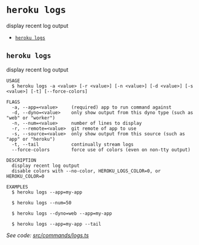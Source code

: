 `heroku logs`
=============

display recent log output

* [`heroku logs`](#heroku-logs)

## `heroku logs`

display recent log output

```
USAGE
  $ heroku logs -a <value> [-r <value>] [-n <value>] [-d <value>] [-s <value>] [-t] [--force-colors]

FLAGS
  -a, --app=<value>     (required) app to run command against
  -d, --dyno=<value>    only show output from this dyno type (such as "web" or "worker")
  -n, --num=<value>     number of lines to display
  -r, --remote=<value>  git remote of app to use
  -s, --source=<value>  only show output from this source (such as "app" or "heroku")
  -t, --tail            continually stream logs
  --force-colors        force use of colors (even on non-tty output)

DESCRIPTION
  display recent log output
  disable colors with --no-color, HEROKU_LOGS_COLOR=0, or HEROKU_COLOR=0

EXAMPLES
  $ heroku logs --app=my-app

  $ heroku logs --num=50

  $ heroku logs --dyno=web --app=my-app

  $ heroku logs --app=my-app --tail
```

_See code: [src/commands/logs.ts](https://github.com/heroku/cli/blob/v8.3.2-beta.4/src/commands/logs.ts)_
